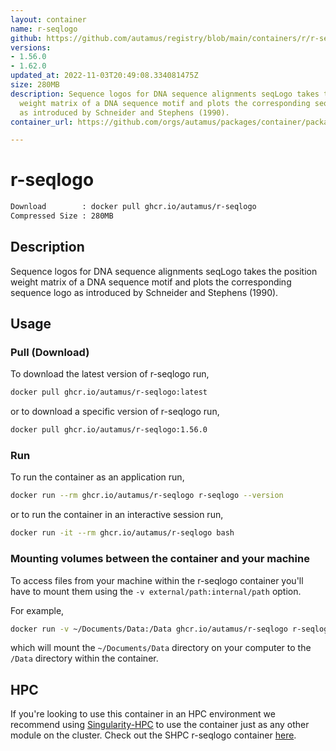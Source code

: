 ```yaml
---
layout: container
name: r-seqlogo
github: https://github.com/autamus/registry/blob/main/containers/r/r-seqlogo/spack.yaml
versions:
- 1.56.0
- 1.62.0
updated_at: 2022-11-03T20:49:08.334081475Z
size: 280MB
description: Sequence logos for DNA sequence alignments seqLogo takes the position
  weight matrix of a DNA sequence motif and plots the corresponding sequence logo
  as introduced by Schneider and Stephens (1990).
container_url: https://github.com/orgs/autamus/packages/container/package/r-seqlogo

---
```

# r-seqlogo
```bash 
Download        : docker pull ghcr.io/autamus/r-seqlogo
Compressed Size : 280MB
```

## Description
Sequence logos for DNA sequence alignments seqLogo takes the position weight matrix of a DNA sequence motif and plots the corresponding sequence logo as introduced by Schneider and Stephens (1990).

## Usage
### Pull (Download)
To download the latest version of r-seqlogo run,

```bash
docker pull ghcr.io/autamus/r-seqlogo:latest
```

or to download a specific version of r-seqlogo run,

```bash
docker pull ghcr.io/autamus/r-seqlogo:1.56.0
```
### Run
To run the container as an application run,
```bash
docker run --rm ghcr.io/autamus/r-seqlogo r-seqlogo --version
```

or to run the container in an interactive session run,
```bash
docker run -it --rm ghcr.io/autamus/r-seqlogo bash
```

### Mounting volumes between the container and your machine
To access files from your machine within the r-seqlogo container you'll have to mount them using the `-v external/path:internal/path` option.

For example,
```bash
docker run -v ~/Documents/Data:/Data ghcr.io/autamus/r-seqlogo r-seqlogo /Data/myData.csv
```
which will mount the `~/Documents/Data` directory on your computer to the `/Data` directory within the container.

## HPC
If you're looking to use this container in an HPC environment we recommend using [Singularity-HPC](https://singularity-hpc.readthedocs.io) to use the container just as any other module on the cluster. Check out the SHPC r-seqlogo container [here](https://singularityhub.github.io/singularity-hpc/r/ghcr.io-autamus-r-seqlogo/).